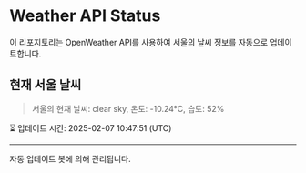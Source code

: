 
# Weather API Status

이 리포지토리는 OpenWeather API를 사용하여 서울의 날씨 정보를 자동으로 업데이트합니다.

## 현재 서울 날씨
> 서울의 현재 날씨: clear sky, 온도: -10.24°C, 습도: 52%

⏳ 업데이트 시간: 2025-02-07 10:47:51 (UTC)

---
자동 업데이트 봇에 의해 관리됩니다.

